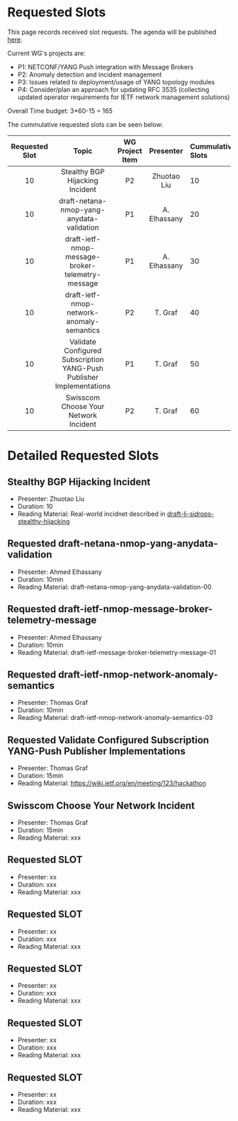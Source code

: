 # Requested Slots

This page records received slot requests. The agenda will be published [here](https://github.com/ietf-wg-nmop/IETF-Meetings/blob/main/123/agenda.md).

Current WG's projects are:

* P1: NETCONF/YANG Push integration with Message Brokers
* P2: Anomaly detection and incident management
* P3: Issues related to deployment/usage of YANG topology modules
* P4: Consider/plan an approach for updating RFC 3535 (collecting updated operator requirements for IETF network management solutions)

Overall Time budget: 3*60-15 = 165

The cummulative requested slots can be seen below:

| Requested Slot          | Topic              | WG Project Item| Presenter | Cummulative Slots   | In Person   | Granted Status|
|:-------------:|:-----------------:|:-----:|:-----:|:----------------|:--------|:--------|
| 10 | Stealthy BGP Hijacking Incident | P2 | Zhuotao Liu | 10    | Yes | OK/NOK  |
| 10          | draft-netana-nmop-yang-anydata-validation                            | P1    | A. Elhassany    | 20    | yes     | xx      |
| 10          | draft-ietf-nmop-message-broker-telemetry-message                     | P1    | A. Elhassany    | 30    | yes     | xx      |
| 10          | draft-ietf-nmop-network-anomaly-semantics                            | P2    | T. Graf         | 40    | yes     | xx      |
| 10          | Validate Configured Subscription YANG-Push Publisher Implementations | P1    | T. Graf         | 50    | yes     | xx      |
| 10          | Swisscom Choose Your Network Incident                                | P2    | T. Graf         | 60    | yes     | xx      |

# Detailed Requested Slots

## Stealthy BGP Hijacking Incident

 * Presenter: Zhuotao Liu
 * Duration: 10
 * Reading Material: Real-world incidnet described in [draft-li-sidrops-stealthy-hijacking](https://datatracker.ietf.org/doc/draft-li-sidrops-stealthy-hijacking/)

## Requested draft-netana-nmop-yang-anydata-validation

 * Presenter: Ahmed Elhassany
 * Duration: 10min
 * Reading Material: draft-netana-nmop-yang-anydata-validation-00


## Requested draft-ietf-nmop-message-broker-telemetry-message

 * Presenter: Ahmed Elhassany
 * Duration: 10min
 * Reading Material: draft-ietf-message-broker-telemetry-message-01


## Requested draft-ietf-nmop-network-anomaly-semantics

 * Presenter: Thomas Graf
 * Duration: 10min
 * Reading Material: draft-ietf-nmop-network-anomaly-semantics-03


## Requested Validate Configured Subscription YANG-Push Publisher Implementations

 * Presenter: Thomas Graf
 * Duration: 15min
 * Reading Material: https://wiki.ietf.org/en/meeting/123/hackathon


## Swisscom Choose Your Network Incident

 * Presenter: Thomas Graf
 * Duration: 15min
 * Reading Material: xxx

## Requested SLOT

 * Presenter: xx
 * Duration: xxx
 * Reading Material: xxx

## Requested SLOT

 * Presenter: xx
 * Duration: xxx
 * Reading Material: xxx

## Requested SLOT

 * Presenter: xx
 * Duration: xxx
 * Reading Material: xxx

## Requested SLOT

 * Presenter: xx
 * Duration: xxx
 * Reading Material: xxx

## Requested SLOT

 * Presenter: xx
 * Duration: xxx
 * Reading Material: xxx
